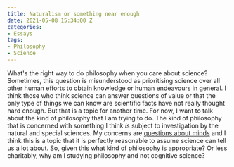 ```yaml
---
title: Naturalism or something near enough
date: 2021-05-08 15:34:00 Z
categories:
- Essays
tags:
- Philosophy
- Science
---
```


What's the right way to do philosophy when you care about science? Sometimes, this question is misunderstood as prioritising science over all other human efforts to obtain knowledge or human endeavours in general. I think those who think science can answer questions of value or that the only type of things we can know are scientific facts have not really thought hard enough. But that is a topic for another time. For now, I want to talk about the kind of philosophy that I am trying to do. The kind of philosophy that is concerned with something I think *is* subject to investigation by the natural and special sciences. My concerns are [questions about minds](https://blog.srazavi.com/essays/journal/2021/05/05/thinking-about-aboutness.html) and I think this is a topic that it is perfectly reasonable to assume science can tell us a lot about. So, given this what kind of philosophy is appropriate? Or less charitably, why am I studying philosophy and not cognitive science?

